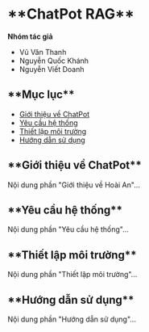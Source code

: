<h1>**ChatPot RAG**</h1>

**Nhóm tác giả**
- Vũ Văn Thanh
- Nguyễn Quốc Khánh
- Nguyễn Viết Doanh

<h2>**Mục lục**</h2>

- [Giới thiệu về ChatPot](#giới-thiệu-về-ChatPot)
- [Yêu cầu hệ thống](#yêu-cầu-hệ-thống)
- [Thiết lập môi trường](#thiết-lập-môi-trường)
- [Hướng dẫn sử dụng](#hướng-dẫn-sử-dụng)


<h2>**Giới thiệu về ChatPot**</h2> 
Nội dung phần "Giới thiệu về Hoài An"...

<h2>**Yêu cầu hệ thống**</h2>
Nội dung phần "Yêu cầu hệ thống"...

<h2>**Thiết lập môi trường**</h2>
Nội dung phần "Thiết lập môi trường"...

<h2>**Hướng dẫn sử dụng**</h2>
Nội dung phần "Hướng dẫn sử dụng"...



